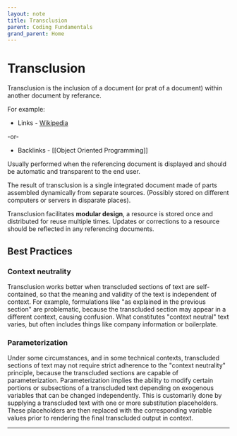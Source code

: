 ```yaml
---
layout: note
title: Transclusion
parent: Coding Fundamentals
grand_parent: Home
---
```


# Transclusion

Transclusion is the inclusion of a document (or prat of a document) within another document by referance.

For example:

- Links - [Wikipedia](https://en.wikipedia.org/wiki/Transclusion)

-or-

- Backlinks - [[Object Oriented Programming]]

Usually performed when the referencing document is displayed and should be automatic and transparent to the end user.

The result of transclusion is a single integrated document made of parts assembled dynamically from separate sources. (Possibly stored on different computers or servers in disparate places).

Transclusion facilitates **modular design**, a resource is stored once and distributed for reuse multiple times. Updates or corrections to a resource should be reflected in any referencing documents.

## Best Practices

### Context neutrality

Transclusion works better when transcluded sections of text are self-contained, so that the meaning and validity of the text is independent of context. For example, formulations like "as explained in the previous section" are problematic, because the transcluded section may appear in a different context, causing confusion. What constitutes "context neutral" text varies, but often includes things like company information or boilerplate.

### Parameterization

Under some circumstances, and in some technical contexts, transcluded sections of text may not require strict adherence to the "context neutrality" principle, because the transcluded sections are capable of parameterization. Parameterization implies the ability to modify certain portions or subsections of a transcluded text depending on exogenous variables that can be changed independently. This is customarily done by supplying a transcluded text with one or more substitution placeholders. These placeholders are then replaced with the corresponding variable values prior to rendering the final transcluded output in context.

---
